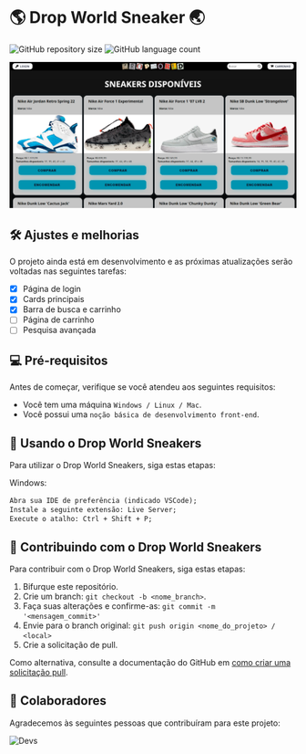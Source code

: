# 🌎 Drop World Sneaker 🌏

<!---Esses são exemplos. Veja https://shields.io para outras pessoas ou para personalizar este conjunto de escudos. Você pode querer incluir dependências, status do projeto e informações de licença aqui--->

![GitHub repository size](https://img.shields.io/github/repo-size/lamarcelo/Drop-World-Sneakers-Website?style=for-the-badge)
![GitHub language count](https://img.shields.io/github/languages/count/lamarcelo/Drop-World-Sneakers-Website?style=for-the-badge)

<img src="imgs/website-exemple.png" alt="exemplo imagem">

## 🛠️ Ajustes e melhorias

O projeto ainda está em desenvolvimento e as próximas atualizações serão voltadas nas seguintes tarefas:

- [x] Página de login
- [x] Cards principais
- [x] Barra de busca e carrinho
- [ ] Página de carrinho
- [ ] Pesquisa avançada

## 💻 Pré-requisitos

Antes de começar, verifique se você atendeu aos seguintes requisitos:
<!---Estes são apenas requisitos de exemplo. Adicionar, duplicar ou remover conforme necessário--->
* Você tem uma máquina `Windows / Linux / Mac`.
* Você possui uma `noção básica de desenvolvimento front-end`.

## 🚀 Usando o Drop World Sneakers

Para utilizar o Drop World Sneakers, siga estas etapas:

Windows:
```
Abra sua IDE de preferência (indicado VSCode);
Instale a seguinte extensão: Live Server;
Execute o atalho: Ctrl + Shift + P;
```

## 🤝 Contribuindo com o Drop World Sneakers
<!---Se o seu README for longo ou se você tiver algum processo ou etapas específicas que deseja que os contribuidores sigam, considere a criação de um arquivo CONTRIBUTING.md separado--->
Para contribuir com o Drop World Sneakers, siga estas etapas:

1. Bifurque este repositório.
2. Crie um branch: `git checkout -b <nome_branch>`.
3. Faça suas alterações e confirme-as: `git commit -m '<mensagem_commit>'`
4. Envie para o branch original: `git push origin <nome_do_projeto> / <local>`
5. Crie a solicitação de pull.

Como alternativa, consulte a documentação do GitHub em [como criar uma solicitação pull](https://help.github.com/en/github/collaborating-with-issues-and-pull-requests/creating-a-pull-request).

## 🤝 Colaboradores

Agradecemos às seguintes pessoas que contribuíram para este projeto:

![Devs](https://user-images.githubusercontent.com/84106176/175984831-248171b6-603f-47f1-ab31-f293715d765d.png)
